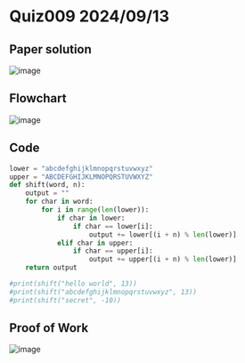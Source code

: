 # Quiz009 2024/09/13

## Paper solution
![image](https://github.com/user-attachments/assets/b5a3e492-ba85-4102-9c53-599f83838e40)

## Flowchart
![image](https://github.com/user-attachments/assets/e395d574-b847-49cd-96d8-970fedad37a0)

## Code
```.py
lower = "abcdefghijklmnopqrstuvwxyz"
upper = "ABCDEFGHIJKLMNOPQRSTUVWXYZ"
def shift(word, n):
    output = ""
    for char in word:
        for i in range(len(lower)):
            if char in lower:
                if char == lower[i]:
                    output += lower[(i + n) % len(lower)]
            elif char in upper:
                if char == upper[i]:
                    output += upper[(i + n) % len(lower)]
    return output

#print(shift("hello world", 13))
#print(shift("abcdefghijklmnopqrstuvwxyz", 13))
#print(shift("secret", -10))
```

## Proof of Work
![image](https://github.com/user-attachments/assets/556cce69-5c26-43af-b6e6-07007ccdbc13)

